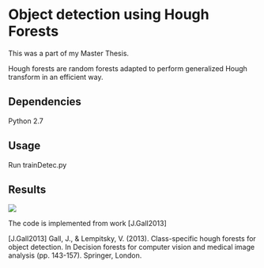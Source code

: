 # Object detection using Hough Forests

This was a part of my Master Thesis.

Hough forests are random forests adapted to perform generalized Hough transform in an efficient way.

## Dependencies

Python 2.7

## Usage

Run trainDetec.py

## Results

![](https://github.com/priyankavokuda/hough_forests_object_detection/blob/master/images/example_output.png)

The code is implemented from work [J.Gall2013]

[J.Gall2013] Gall, J., & Lempitsky, V. (2013). Class-specific hough forests for object detection. In Decision forests for computer vision and medical image analysis (pp. 143-157). Springer, London.
